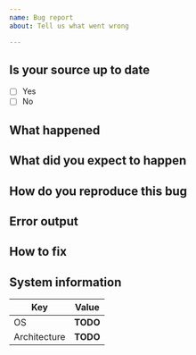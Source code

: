 ```yaml
---
name: Bug report
about: Tell us what went wrong

---
```


## Is your source up to date

- [ ] Yes
- [ ] No

## What happened

<!-- Explain what happened (the problem)-->

## What did you expect to happen

<!-- Explain what you think should have happened instead? -->

## How do you reproduce this bug

<!-- Explain how exactly I can produce this bug on my machine -->

## Error output

<!-- If there was any output, enter it here please -->

## How to fix

<!-- If you know how to solve this problem, tell others how -->

## System information

| Key | Value |
| - | - |
| OS | **TODO** |
| Architecture | **TODO** |